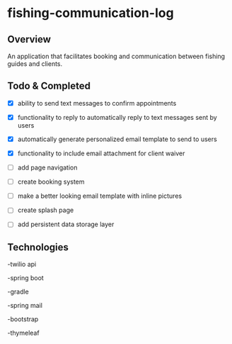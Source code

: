 # fishing-communication-log
## Overview

An application that facilitates booking and communication between fishing guides and clients.

## Todo & Completed

-[x] ability to send text messages to confirm appointments

-[x] functionality to reply to automatically reply to text messages sent by users

-[x] automatically generate personalized email template to send to users

-[x] functionality to include email attachment for client waiver

-[ ] add page navigation

-[ ] create booking system

-[ ] make a better looking email template with inline pictures

-[ ] create splash page

-[ ] add persistent data storage layer


## Technologies

-twilio api

-spring boot

-gradle

-spring mail

-bootstrap

-thymeleaf
